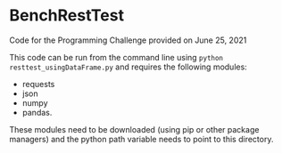 # BenchRestTest
Code for the Programming Challenge provided on June 25, 2021

This code can be run from the command line using
`python resttest_usingDataFrame.py`
and requires the following modules:
* requests
* json
* numpy
* pandas. 


These modules need to be downloaded (using pip or other package managers) and the python path variable needs to point to this directory. 
